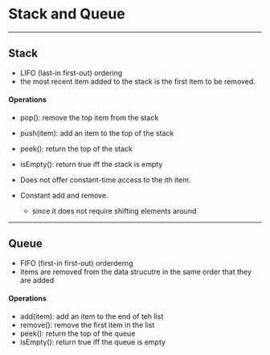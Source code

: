 # Stack and Queue
***

## Stack
- LIFO (last-in first-out) ordering
- the most recent item added to the stack is the first item to be removed.

#### Operations
- pop(): remove the top item from the stack
- push(item): add an item to the top of the stack
- peek(): return the top of the stack
- isEmpty(): return true iff the stack is empty

- Does not offer constant-time access to the ith item.
- Constant add and remove.
    - since it does not require shifting elements around
***

## Queue
- FIFO (first-in first-out) orderderng
- items are removed from the data strucutre in the same order that they are added

#### Operations
- add(item): add an item to the end of teh list
- remove(): remove the first item in the list
- peek(): return the top of the queue
- isEmpty(): return true iff the queue is empty